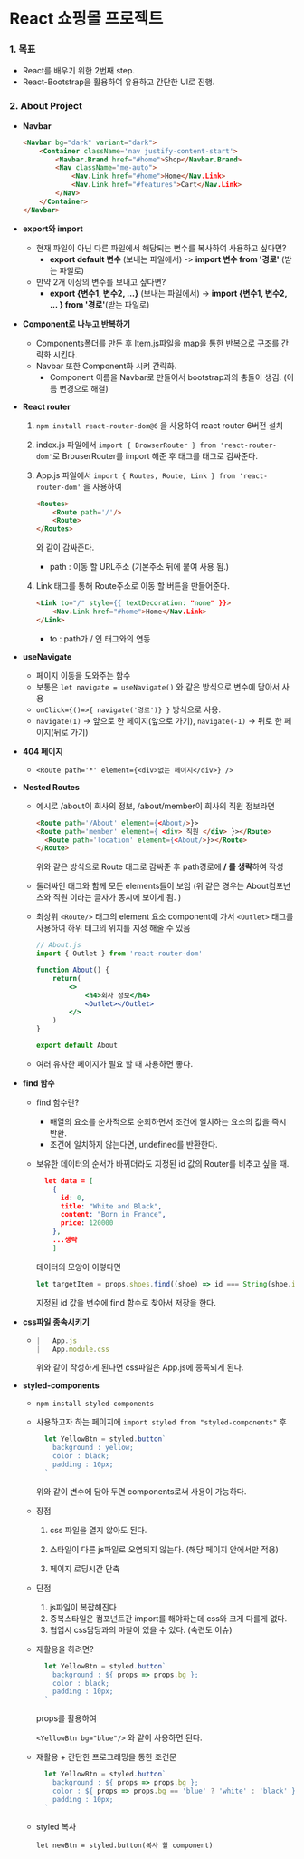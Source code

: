 # React 쇼핑몰 프로젝트

### 1. 목표

- React를 배우기 위한 2번째 step.
- React-Bootstrap을 활용하여 유용하고 간단한 UI로 진행.



### 2. About Project

- **Navbar**

  ```html
  <Navbar bg="dark" variant="dark">
      <Container className='nav justify-content-start'>
          <Navbar.Brand href="#home">Shop</Navbar.Brand>
          <Nav className="me-auto">
              <Nav.Link href="#home">Home</Nav.Link>
              <Nav.Link href="#features">Cart</Nav.Link>
          </Nav>
      </Container>
  </Navbar>
  ```

- **export와 import**

  - 현재 파일이 아닌 다른 파일에서 해당되는 변수를 복사하여 사용하고 싶다면?
    - **export default 변수** (보내는 파일에서) -> **import 변수 from '경로'** (받는 파일로)
  - 만약 2개 이상의 변수를 보내고 싶다면?
    - **export {변수1, 변수2, ...}** (보내는 파일에서) -> **import {변수1, 변수2, ... }  from '경로'**(받는 파일로)

- **Component로 나누고 반복하기**

  - Components폴더를 만든 후 Item.js파일을 map을 통한 반복으로 구조를 간략화 시킨다.
  - Navbar 또한 Component화 시켜 간략화.
    - Component 이름을 Navbar로 만들어서 bootstrap과의 충돌이 생김. (이름 변경으로 해결)

- **React router**

  1. `npm install react-router-dom@6` 을 사용하여 react router 6버전 설치

  2. index.js 파일에서  `import { BrowserRouter } from 'react-router-dom'`로 BrouserRouter를 import 해준 후 <App/> 태그를 <BrowserRouter> 태그로 감싸준다.

  3. App.js 파일에서 `import { Routes, Route, Link } from 'react-router-dom'` 을 사용하여

     ```html
     <Routes>
         <Route path='/'/>
         <Route>
     </Routes>
     ```

     와 같이 감싸준다.

     * path : 이동 할 URL주소 (기본주소 뒤에 붙여 사용 됨.)

  4. Link 태그를 통해 Route주소로 이동 할 버튼을 만들어준다. 

     ```html
     <Link to="/" style={{ textDecoration: "none" }}>
         <Nav.Link href="#home">Home</Nav.Link>
     </Link>
     ```

     - to : path가 / 인 태그와의 연동
  
- **useNavigate**

  - 페이지 이동을 도와주는 함수
  - 보통은 `let navigate = useNavigate()` 와 같은 방식으로 변수에 담아서 사용
  - `onClick={()=>{ navigate('경로')} }` 방식으로 사용.
  - `navigate(1)`  → 앞으로 한 페이지(앞으로 가기), `navigate(-1)` → 뒤로 한 페이지(뒤로 가기)
  
- **404 페이지**

  - `<Route path='*' element={<div>없는 페이지</div>} />`

- **Nested Routes**

  - 예시로 /about이 회사의 정보, /about/member이 회사의 직원 정보라면

    ```html
    <Route path='/About' element={<About/>}>
    <Route path='member' element={ <div> 직원 </div> }></Route>
      <Route path='location' element={<About/>}></Route>
    </Route>
    ```
  
    위와 같은 방식으로 Route 태그로 감싸준 후 path경로에 **/ 를 생략**하여 작성
  
  - 둘러싸인 태그와 함께 모든 elements들이 보임 (위 같은 경우는 About컴포넌츠와 직원 이라는 글자가 동시에 보이게 됨. )

  - 최상위 `<Route/>` 태그의 element 요소 component에 가서 `<Outlet>` 태그를 사용하여 하위 태그의 위치를 지정 해줄 수 있음

    ```jsx
    // About.js
    import { Outlet } from 'react-router-dom'
    
    function About() {
    	return(
    		<>
    			<h4>회사 정보</h4>
    			<Outlet></Outlet>
    		</>
    	)
    }
    
    export default About
    ```
  
  - 여러 유사한 페이지가 필요 할 때 사용하면 좋다.
  
- **find 함수**

  - find 함수란?

    - 배열의 요소를 순차적으로 순회하면서 조건에 일치하는 요소의 값을 즉시 반환.
    - 조건에 일치하지 않는다면, undefined를 반환한다.
  
  - 보유한 데이터의 순서가 바뀌더라도 지정된 id 값의 Router를 비추고 싶을 때.
  
    ```json
      let data = [
        {
          id: 0,
          title: "White and Black",
          content: "Born in France",
          price: 120000
        },
        ...생략
        ]  
    ```
  
    데이터의 모양이 이렇다면 
  
    ```js
    let targetItem = props.shoes.find((shoe) => id === String(shoe.id) )
    ```
  
    지정된 id 값을 변수에 find 함수로 찾아서 저장을 한다.
  
- **css파일 종속시키기**

  - ```js
    |   App.js
    |   App.module.css
    ```
  
    위와 같이 작성하게 된다면 css파일은 App.js에 종족되게 된다.
  
- **styled-components**

  - `npm install styled-components`

  - 사용하고자 하는 페이지에 `import styled from "styled-components"` 후

    ```js
      let YellowBtn = styled.button`
        background : yellow;
        color : black;
        padding : 10px;
      `
    ```

    위와 같이 변수에 담아 두면 components로써 사용이 가능하다.

  - 장점

    1. css 파일을 열지 않아도 된다.

    2. 스타일이 다른 js파일로 오염되지 않는다. (해당 페이지 안에서만 적용)
    3. 페이지 로딩시간 단축

  - 단점

    1. js파일이 복잡해진다
    2. 중복스타일은 컴포넌트간 import를 해야하는데 css와 크게 다를게 없다.
    3. 협업시 css담당과의 마찰이 있을 수 있다. (숙련도 이슈) 

  - 재활용을 하려면?

    ```js
      let YellowBtn = styled.button`
        background : ${ props => props.bg };
        color : black;
        padding : 10px;
      `
    ```

    props를 활용하여 

    `<YellowBtn bg="blue"/>` 와 같이 사용하면 된다.

  - 재활용 + 간단한 프로그래밍을 통한 조건문

    ```js
      let YellowBtn = styled.button`
        background : ${ props => props.bg };
        color : ${ props => props.bg == 'blue' ? 'white' : 'black' };
        padding : 10px;
      `
    ```

  - styled 복사

    `let newBtn = styled.button(복사 할 component)`

